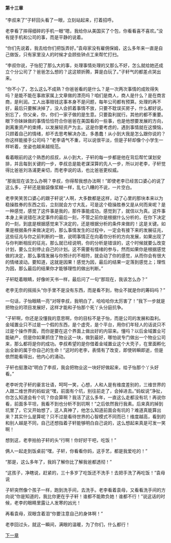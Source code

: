 #### 第十三章

“李叔来了”子轩回头看了一眼，立刻站起来，打着招呼。

老李看了摔得细碎的手机一眼“嗯，我给你从美国买了个包，你看看喜不喜欢。”没有提手机和公司的事，而是平静的说着。

“你们先说着，我去给你们把饭弄好。”袁母家没有雇佣保姆，这么多年来一直是自己做饭，只有家里没人的时候才会顾些钟点工来帮忙打扫。

“李叔你说，子怡犯了那么大的事，处理事情处理的又那么不好，怎么就给她还成立个分公司了？爸爸怎么想的？这这顿折腾，算是白玩了。”子轩气的都差点哭出来。

“你不小了，怎么这么不成熟？你爸爸看的是什么？是一次两次事情的成败得失吗？是能不能在事故家属上文章做的漂亮吗？咱们是商人，商人是什么？是在商言商，是利润。工人出事赔钱这事本身不是问题，每年公司都有预算。处理的再不好，最后只要解决掉了，没人会抓着事情不放，只要不耽误买房子，什么都好说。别忘了，你父亲，你，你们一家子做的是生意。只要盈利就行。其他的都不重要。眼下你妹妹做的事情恰恰符合你爸爸在美国看的一些事，也是他想要发展的方向，剥离重资产的束缚，以发展轻资产为主。这是你要考虑的，遇到事情就在这懊恼，只顾着自己的情绪，却不去思考解决办法，多愚蠢！从小到大我是怎么跟你说的？你这样能接手公司吗？”老李语气不重，可以说很平淡，但是子轩却像个小学生一样听着，坐姿也越来越规范。

看着眼前的这个熟悉的叔叔，从小到大，子轩的每一步都是他在背后帮忙谋划安排，并且每到关键的一步，李叔总是能老谋深算的先人一步，所以对老李，子轩觉得比爸爸刘洛浦更亲切，而老李说的话，也比爸爸更权威。

“那我现在该怎么办啊？李叔，你得帮我想办法啊！”即使老李已经苦口婆心的说了这么多，子轩还是脑袋像浆糊一样，乱七八糟的不说，一片空白。

老李笑笑苦口婆心的跟子轩说“人啊，大多数都是这样，动了心里的那块本来以为稳操胜券的东西之后，立刻就会方寸大乱，可是这个稳操胜券又是从何而来呢？是一种感觉，感觉了这件事是我的，那件事能成功。感觉到了，就信以为真。这件事本身上来说错在决定事件的最后一刻，不管之前你是根据什么分析的，在你下决定的一刻，到底是根据感觉来下决定的，还是根据分析的条件来做的！这是关键。如果是根据条件来做决定的，那么事情发生的过程中，一定会有接下来的发展征兆，这些征兆与你之前判断的一致，说明事情正在向着你分析的方向发展，如果出现了与你判断相反的征兆，那么就已经说明，你的分析是错误的，这个时候就要么改变计划，要么立刻停止自己的计划。这不需要有情绪的参与，然而如果你是根据感觉做的决定，那么事情发展与你预计的不相符，就会动了你的感觉，从而你会有很大的情绪波动。要知道，这就是因果！感觉为因，最后的结果一定落到感觉上；理性为因，那么最后的结果你才能够理性的做出判断。”

子轩眨着眼睛，好像听天书一样，最后问了一句“那现在，我该怎么办？”

老李无奈的摇摇头“你手里不是没有东西，而是看不到，物业不就是你的筹码吗？”

一句话，子怡眼睛一亮“对呀李叔，我明白了，哈哈哈你太厉害了！”我下一步就是把物业的项目发展好，这样才能和子怡那个死丫头分庭抗争。

“子轩啊，你还是没懂我的意思啊，你的目标不是子怡，而是公司的发展和盈利。金域置业只不过是一个假的东西，是个虚壳，是个平台，用你们年轻人的话说只不过是个操作界面，而你是要在这个界面上做出好的内容来。懂吗？以后金域置业可能破产，但是你如果抓住了物业这一块，做到最好，哪怕说专门做出一个物业公司来，那么都将是你的成功。李叔希望的是你借着金域置业这个大壳子，在里面孵化出全新的属于你自己的生命！”这时的老李，表情有了改变，即使转瞬即逝，但是依然能看得出，他内心的涌动。

子轩也挺激动“明白了李叔，我会把物业这一块好好做起来，给子怡那个丫头好看。”

老李听完子轩的豪言壮语，呵呵一笑，心想，人和人是有维度差别的，三维世界的人跟二维世界的蚂蚁说“嘿，前面有个坑，别往前走了，会掉进去。”蚂蚁说“净扯，你怎么知道会有个坑？你会算啊？我活了这么多年，一直这么走都没有坑！再说你看，前面多平坦，我看不到也分析不到坑啊！”之后依然我行我素。后来真的掉到坑里了，它又开始想了，这人真神了，他怎么知道前面会有坑的？难道真能算出来？其实什么是算呢？只不过是看待世界的心智模式不同而已！维度越高，看到的和别人越是不同，自己还想指着子轩能够明白自己说的，这么想起来真是可发一笑啊！

想到这，老李拍拍子轩的头“行啊！你好好干吧，吃饭！”

俩人一起走到饭桌前“嘿，子轩，你看看你妈，这手艺，都是我爱吃的！”

“那是，这么多年了，我妈了解你比了解我爸都透彻！”

“这孩子，净瞎说，赶紧的，三十多岁了吃饭还不洗手！去把手洗了再吃饭！”袁母说

子轩突然像个孩子一样，跑到洗手间，去洗手。老李看着袁母，又看看洗手间的方向说“你是知道的，我比你更在乎子轩！谁都不能欺负她！谁都不行！”说这话的时候，老李的眼睛里露让人发寒的凶光！

再看袁母，双眼含着泪“你要注意自己的身体啊！”

老李回过头，就这一瞬间，满眼的温暖，为了你们，什么都行！

[下一章]()
